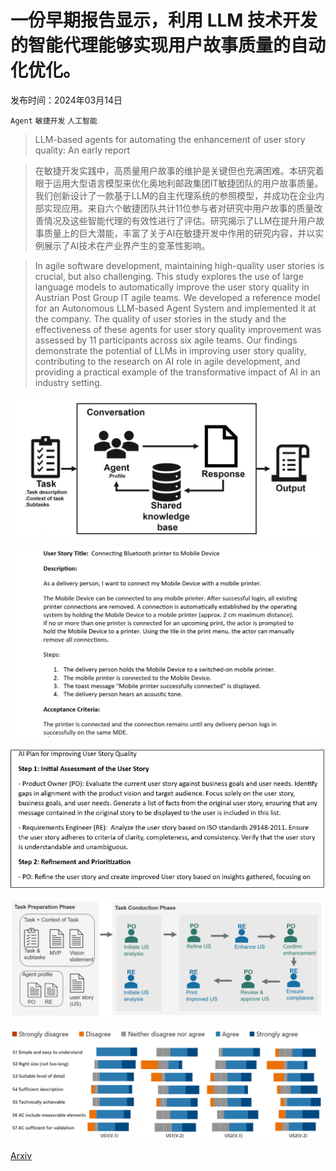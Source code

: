 # 一份早期报告显示，利用 LLM 技术开发的智能代理能够实现用户故事质量的自动化优化。

发布时间：2024年03月14日

`Agent` `敏捷开发` `人工智能`

> LLM-based agents for automating the enhancement of user story quality: An early report

> 在敏捷开发实践中，高质量用户故事的维护是关键但也充满困难。本研究着眼于运用大型语言模型来优化奥地利邮政集团IT敏捷团队的用户故事质量。我们创新设计了一款基于LLM的自主代理系统的参照模型，并成功在企业内部实现应用。来自六个敏捷团队共计11位参与者对研究中用户故事的质量改善情况及这些智能代理的有效性进行了评估。研究揭示了LLM在提升用户故事质量上的巨大潜能，丰富了关于AI在敏捷开发中作用的研究内容，并以实例展示了AI技术在产业界产生的变革性影响。

> In agile software development, maintaining high-quality user stories is crucial, but also challenging. This study explores the use of large language models to automatically improve the user story quality in Austrian Post Group IT agile teams. We developed a reference model for an Autonomous LLM-based Agent System and implemented it at the company. The quality of user stories in the study and the effectiveness of these agents for user story quality improvement was assessed by 11 participants across six agile teams. Our findings demonstrate the potential of LLMs in improving user story quality, contributing to the research on AI role in agile development, and providing a practical example of the transformative impact of AI in an industry setting.

![一份早期报告显示，利用 LLM 技术开发的智能代理能够实现用户故事质量的自动化优化。](../../../paper_images/2403.09442/framework.png)

![一份早期报告显示，利用 LLM 技术开发的智能代理能够实现用户故事质量的自动化优化。](../../../paper_images/2403.09442/An_example_user_story_for_the_Mobile_Delivery_project.png)

![一份早期报告显示，利用 LLM 技术开发的智能代理能够实现用户故事质量的自动化优化。](../../../paper_images/2403.09442/A_portion_of_AI_plan.png)

![一份早期报告显示，利用 LLM 技术开发的智能代理能够实现用户故事质量的自动化优化。](../../../paper_images/2403.09442/ALAS_implementation.png)

![一份早期报告显示，利用 LLM 技术开发的智能代理能够实现用户故事质量的自动化优化。](../../../paper_images/2403.09442/ratings_of_7_quality_statements.png)

[Arxiv](https://arxiv.org/abs/2403.09442)